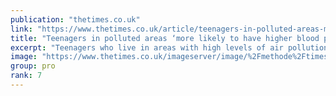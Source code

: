 ```yaml
---
publication: "thetimes.co.uk"
link: "https://www.thetimes.co.uk/article/teenagers-in-polluted-areas-more-likely-to-have-higher-blood-pressure-vtdc9vc5p"
title: "Teenagers in polluted areas ‘more likely to have higher blood pressure’"
excerpt: "Teenagers who live in areas with high levels of air pollution are more likely to have high blood pressure, a new study has found, putting them at greater risk o"
image: "https://www.thetimes.co.uk/imageserver/image/%2Fmethode%2Ftimes%2Fprod%2Fweb%2Fbin%2Fac8c68f6-6694-11ed-9ccc-9d160947f622.jpg?crop=4004%2C2252%2C117%2C526&resize=1200"
group: pro
rank: 7
---
```

